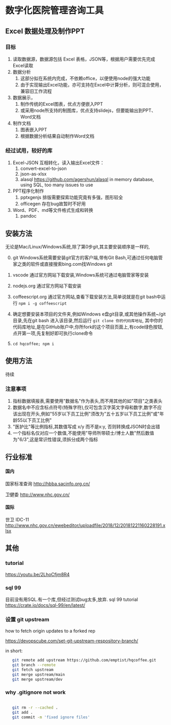 # 数字化医院管理咨询工具

## Excel 数据处理及制作PPT

### 目标

1. 读取数据源，数据源包括 Excel 表格，JSON等，根据用户需要优先完成Excel读取
2. 数据分析
   1. 这部分拟在系统内完成，不依赖office，以便使用node的强大功能
   2. 由于实现输出Excel功能，亦可支持在Excel中计算分析，则可混合使用，兼容旧工作流程
3. 数据展示，
   1. 制作传统的Excel图表，优点方便嵌入PPT
   2. 或采用node所支持的制图库，优点支持slidejs，但要能输出到PPT、Word文档
4. 制作文档
   1. 图表嵌入PPT
   2. 根据数据分析结果自动制作Word文档

### 经过试用，较好的库

1. Excel-JSON 互相转化，读入输出Excel文件：
   1. convert-excel-to-json
   2. json-as-xlsx
   3. alasql <https://github.com/agershun/alasql> in memory database, using SQL, too many issues to use
2. PPT程序化制作
   1. pptxgenjs 排版需要探索功能究竟有多强，图形较全
   2. officegen 存在bug故暂时不好用
3. Word、PDF、md等文件格式生成和转换
   1. pandoc

## 安装方法

无论是Mac/Linux/Windows系统,除了第0步git,其主要安装顺序是一样的,

0. git Windows系统需要安装git官方的客户端,带有Git Bash,可通过任何电脑管家之类的软件或直接搜索bing.com找Windows git

1. vscode 通过官方网站下载安装,Windows系统可通过电脑管家等安装
2. nodejs.org 通过官方网站下载安装
3. coffeescript.org 通过官方网站,查看下载安装方法,简单说就是在git bash中运行 `npm i -g coffeescript`
4. 确定想要安装本项目的文件夹,例如Windows e盘git目录,或其他操作系统~/git目录,先在git bash 进入该目录,然后运行 `git clone 你的代码库地址`, 其中你的代码库地址,是在GitHub账户中,你所fork的这个项目页面上,有code绿色按钮,点开第一项,先复制好即可执行clone命令
5. `cd hqcoffee; npm i`

## 使用方法

待续

### 注意事项

1. 指标数据填报表,需要使用"数据名"作为表头,而不用其他的如"项目"之类表头
2. 数据名中不应含标点符号(特殊字符),仅可包含汉字英文字母和数字,数字不应该出现在开头,例如"55岁以下员工比例"须改为"五十五岁以下员工比例"或"年龄55以下员工比例"
3. "医护比"等比例指标,其数值写成 x/y 而不是x:y, 否则转换成JSON时会出错
4. 一个指标名仅对应一个数值,不能使用"导师所带硕士/博士人数"然后数值为"6/3",这是常识性错误,须拆分成两个指标

## 行业标准

#### 国内

   国家标准查询 <http://hbba.sacinfo.org.cn/>

   卫健委 <http://www.nhc.gov.cn/>

#### 国际

   世卫 IDC-11 <http://www.nhc.gov.cn/ewebeditor/uploadfile/2018/12/20181221160228191.xlsx>

## 其他

### tutorial

<https://youtu.be/2LhoCfjm8R4>

### sql 99

目前没有用SQL.有一个库,但经过测试bug太多,放弃.
sql 99 tutorial <https://crate.io/docs/sql-99/en/latest/>

### 设置 git upstream

how to fetch origin updates to a forked rep

<https://devopscube.com/set-git-upstream-respository-branch/>

in short:

``` bash
   git remote add upstream https://github.com/emptist/hqcoffee.git
   git branch --remote
   git fetch upstream
   git merge upstream/main 
   git merge upstream/dev

```

### why .gitignore not work

``` bash

   git rm -r --cached . 
   git add .
   git commit -m 'fixed ignore files'

```
